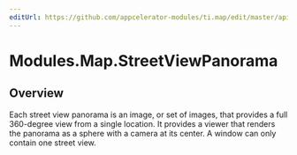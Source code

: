 ```yaml
---
editUrl: https://github.com/appcelerator-modules/ti.map/edit/master/apidoc/StreetViewPanorama.yml
---
```

# Modules.Map.StreetViewPanorama

<TypeHeader/>

## Overview

Each street view panorama is an image, or set of images, that provides a full 360-degree view from
a single location. It provides a viewer that renders the panorama as a sphere with a camera at its center.
A window can only contain one street view.

<ApiDocs/>
